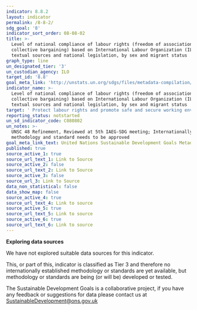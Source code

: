 ```yaml
---
indicator: 8.8.2
layout: indicator
permalink: /8-8-2/
sdg_goal: '8'
indicator_sort_order: 08-08-02
title: >-
  Level of national compliance of labour rights (freedom of association and
  collective bargaining) based on International Labour Organization (ILO)
  textual sources and national legislation, by sex and migrant status
graph_type: line
un_designated_tier: '3'
un_custodian_agency: ILO
target_id: '8.8'
goal_meta_link: 'http://unstats.un.org/sdgs/files/metadata-compilation/Metadata-Goal-8.pdf'
indicator_name: >-
  Level of national compliance of labour rights (freedom of association and
  collective bargaining) based on International Labour Organization (ILO)
  textual sources and national legislation, by sex and migrant status
target: ' Protect labour rights and promote safe and secure working environments for all workers, including migrant workers, in particular women migrants, and those in precarious employment'
reporting_status: notstarted
un_sd_indicator_code: C080802
un_notes: >-
  UNSC 48 Refinement, Reviewed at 5th IAEG-SDG meeting; Internationally agreed
  methodology and standard needs to be approved 
goal_meta_link_text: United Nations Sustainable Development Goals Metadata (pdf 525kB)
published: true
source_active_1: true
source_url_text_1: Link to Source
source_active_2: false
source_url_text_2: Link to Source
source_active_3: false
source_url_3: Link to Source
data_non_statistical: false
data_show_map: false
source_active_4: true
source_url_text_4: Link to source
source_active_5: true
source_url_text_5: Link to source
source_active_6: true
source_url_text_6: Link to source
---
```

**Exploring data sources**

We have not explored suitable data sources for this indicator. 

This, or part of this, indicator is classified as Tier 3 and therefore no internationally established methodology or standards are yet available, but methodology or standards are being (or will be) developed or tested.

The Sustainable Development Goals is a collaborative project, if you have any feedback or suggestions for data please contact us at <SustainableDevelopment@ons.gov.uk>

